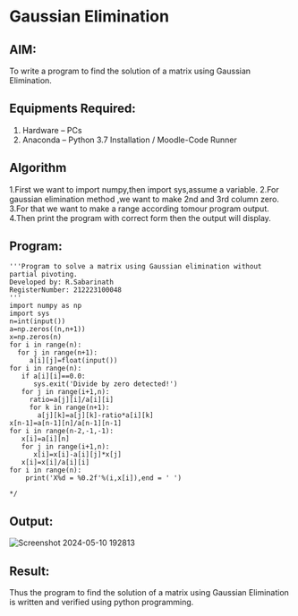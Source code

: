 # Gaussian Elimination

## AIM:
To write a program to find the solution of a matrix using Gaussian Elimination.

## Equipments Required:
1. Hardware – PCs
2. Anaconda – Python 3.7 Installation / Moodle-Code Runner

## Algorithm
1.First we want to import numpy,then import sys,assume a variable. 2.For gaussian elimination method ,we want to make 2nd and 3rd column zero. 3.For that we want to make a range according tomour program output. 4.Then print the program with correct form then the output will display.

## Program:
```/*
'''Program to solve a matrix using Gaussian elimination without partial pivoting.
Developed by: R.Sabarinath
RegisterNumber: 212223100048
'''
import numpy as np
import sys
n=int(input())
a=np.zeros((n,n+1))
x=np.zeros(n)
for i in range(n):
  for j in range(n+1):
     a[i][j]=float(input())
for i in range(n):
   if a[i][i]==0.0:
      sys.exit('Divide by zero detected!')
   for j in range(i+1,n):
     ratio=a[j][i]/a[i][i]
     for k in range(n+1):
       a[j][k]=a[j][k]-ratio*a[i][k]
x[n-1]=a[n-1][n]/a[n-1][n-1]
for i in range(n-2,-1,-1):
   x[i]=a[i][n]
   for j in range(i+1,n):
      x[i]=x[i]-a[i][j]*x[j]
   x[i]=x[i]/a[i][i]
for i in range(n):
    print('X%d = %0.2f'%(i,x[i]),end = ' ')

*/
```

## Output:
![Screenshot 2024-05-10 192813](https://github.com/Sabari-2005/Gaussian/assets/139338709/4807a522-3fc3-4c9f-a380-16c859b137aa)




## Result:
Thus the program to find the solution of a matrix using Gaussian Elimination is written and verified using python programming.

